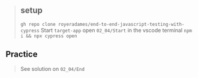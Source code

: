 > ## setup
> `gh repo clone royeradames/end-to-end-javascript-testing-with-cypress`
> Start `target-app`
> open `02_04/Start` in the vscode terminal
> `npm i && npx cypress open`

## Practice



> See solution on `02_04/End`


```ts

```